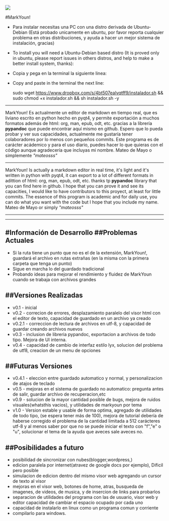 ![](https://dl.dropboxusercontent.com/u/105638235/logoMarkyoun.png "")

#MarkYoun!

- Para instalar necesitas una PC con una distro derivada de Ubuntu-Debian (Está probado unicamente en ubuntu, por favor reporta cualquier problema en otras distribuciones, y ayuda a hacer un mejor sistema de instalación, gracias)

- To install you will need a Ubuntu-Debian based distro (It is proved only in ubuntu, please report issues in others distros, and help to make a better install system, thanks):

- Copia y pega en la terminal la siguiente linea:
- Copy and paste in the terminal the next line:

    sudo wget https://www.dropbox.com/s/4bt507ealvqtff9/instalador.sh && sudo chmod +x instalador.sh && sh instalador.sh -y

----------------------------------------

MarkYoun! Es actualmente un editor de markdown en tiempo real, que es liviano escrito en python hecho en pyqt4, y permite exportación a muchos formatos
además de html: org, man, epub, odt, etc. gracias a la librería **pypandoc** que puede encontrar aquí mismo en github.
Espero que lo pueda probar y ver sus capacidades, actualmente me gustaría tener colaboradores por lo menos con pequeños commits. 
Este programa es de carácter acádemico y para el uso diario, puedes hacer lo que quieras con el código
aunque agradecería que incluyas mi nombre. Mateo de Mayo o simplemente *"mateosss"*

----------------------------------------

MarkYoun!  Is actually a markdown editor in real time, it's light and it's written in python with pyqt4, it can export to a lot of different formats
in adittion of html: org, man, epub, odt, etc. thanks tp **pypandoc** library that you can find here in github.
I hope that you can prove it and see its capacities, I would like to have contributors to this proyect, at least for little commits.
The essence of this program is academic and for daily use,  you can do what you want with the code
but I hope that you include my name. Mateo de Mayo or simply *"mateosss"*


-----------------------------------------
-----------------------------------------
#Información de Desarrollo
##Problemas Actuales
-----------------------------------------
- Si la ruta tiene un punto que no es el de la extensión, MarkYoun!, guardará el archivo en rutas extrañas (en la misma con la primera carpeta que tenga un punto)
- Sigue en marcha lo del guardado tradicional
- Probando ideas para mejorar el rendimiento y fluidez de MarkYoun cuando se trabaja con archivos grandes

##Versiones Realizadas
-----------------------------------------
- v0.1 - inicial
- v0.2 - correcion de errores, desplazamiento paralelo del visor html con el editor de texto, capacidad de guardado en un archivo ya creado
- v0.2.1 - correccion de lectura de archivos en utf-8, y capacidad de guardar creando archivos nuevos
- v0.3 - inclusion de libreria pypandoc, exportacion a archivos de todo tipo. Mejora de UI interna.
- v0.4 - capacidad de cambio de interfaz estilo lyx, solucion del problema de utf8, creacion de un menu de opciones

##Futuras Versiones
-----------------------------------------
- v0.4.1 - eleccion entre guardado automatico y normal, y personalizacion de atajos de teclado
- v0.5 - mejoras en el sistema de guardado no automatico: pregunta antes de salir, guardar archivo de recuperacion,etc
- v0.9 - solucion de la mayor cantidad posible de bugs, mejora de ruidos visuales(whatsthis vacios), y utilidades de markyoun por tema
- v1.0 - Version estable y usable de forma optima, agregado de utilidades de todo tipo, (se espera tener más de 100), mejora de tutorial debería de haberse corregido el problema de la cantidad limitada a 512 carácteres utf-8 y al menos saber por que no se puede iniciar el texto con "f","e" o "u", solucionar el tema de la ayuda que aveces sale aveces no.

##Posibilidades a futuro
-----------------------------------------
- posibilidad de sincronizar con nubes(blogger,wordpress,)
- edicion paralela por internet(atravez de google docs por ejemplo), Dificil pero posible
- simulacion de edicion dentro del mismo visor web agregando un cursor de texto al visor
- mejoras en el visor web, botones de home, atras, busqueda de imagenes, de videos, de musica, y de insercion de links para probarlos
- separacion de utilidades del programa con las de usuario, visor web y editor capacidad de cambiar el espacio ocupado por cada uno
- capacidad de instalarlo en linux como un programa comun y corriente
- compilarlo para windows.
